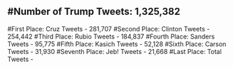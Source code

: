 #Number of Trump Tweets: 1,325,382
---
#First Place: Cruz Tweets - 281,707
#Second Place: Clinton Tweets - 254,442
#Third Place: Rubio Tweets - 184,837
#Fourth Place: Sanders Tweets - 95,775
#Fifth Place: Kasich Tweets - 52,128
#Sixth Place: Carson Tweets - 31,930
#Seventh Place: Jeb! Tweets - 21,668
#Last Place: Total Tweets -  
